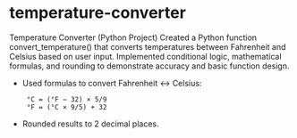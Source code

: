 # temperature-converter
Temperature Converter (Python Project)
Created a Python function convert_temperature() that converts temperatures between Fahrenheit and Celsius based on user input. Implemented conditional logic, mathematical formulas, and rounding to demonstrate accuracy and basic function design.
- Used formulas to convert Fahrenheit ↔ Celsius:
  
       °C = (°F − 32) × 5/9  
       °F = (°C × 9/5) + 32
- Rounded results to 2 decimal places.
